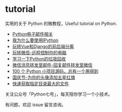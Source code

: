 # tutorial
实用的关于 Python 的微教程，Useful tutorial on Python.

- [Python电子邮件相关](email/readme.md)
- [我为什么要使用IPython](IPython/我为什么要使用IPython.md)
- [玩转Vue和Django的前后端分离](Vue/教你使用Python搭建一个前后端分离的项目.md)
- [玩转微信-远程控制你的电脑](WechatController/Readme.md)
- [学习一下Python的垃圾回收](memoryManage/README.md)
- [微信消息转发至邮件-回复邮件转发至微信](WeChat2Mail/Readme.md)
- [100 个 Python 小项目源码，总有一个用得到](./python-100-mini-projects.md)
- [国庆节-为你的头像添加五星红旗](./avatar/README.md)
- [快速获取指定目录最大的文件](./largest_files.py)


关注公众号「Python七号」，每天陪你学习一个小技术。

有问题，欢迎 issue 留言咨询。

